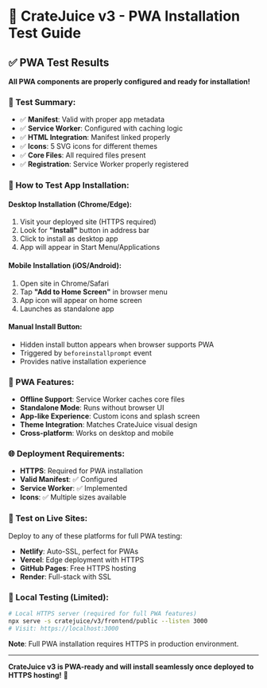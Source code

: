 # 📱 CrateJuice v3 - PWA Installation Test Guide

## ✅ PWA Test Results

**All PWA components are properly configured and ready for installation!**

### 🧪 Test Summary:
- ✅ **Manifest**: Valid with proper app metadata
- ✅ **Service Worker**: Configured with caching logic
- ✅ **HTML Integration**: Manifest linked properly
- ✅ **Icons**: 5 SVG icons for different themes
- ✅ **Core Files**: All required files present
- ✅ **Registration**: Service Worker properly registered

### 📱 How to Test App Installation:

#### **Desktop Installation (Chrome/Edge):**
1. Visit your deployed site (HTTPS required)
2. Look for **"Install"** button in address bar
3. Click to install as desktop app
4. App will appear in Start Menu/Applications

#### **Mobile Installation (iOS/Android):**
1. Open site in Chrome/Safari
2. Tap **"Add to Home Screen"** in browser menu
3. App icon will appear on home screen
4. Launches as standalone app

#### **Manual Install Button:**
- Hidden install button appears when browser supports PWA
- Triggered by `beforeinstallprompt` event
- Provides native installation experience

### 🎯 PWA Features:
- **Offline Support**: Service Worker caches core files
- **Standalone Mode**: Runs without browser UI
- **App-like Experience**: Custom icons and splash screen
- **Theme Integration**: Matches CrateJuice visual design
- **Cross-platform**: Works on desktop and mobile

### 🌐 Deployment Requirements:
- **HTTPS**: Required for PWA installation
- **Valid Manifest**: ✅ Configured
- **Service Worker**: ✅ Implemented
- **Icons**: ✅ Multiple sizes available

### 🚀 Test on Live Sites:
Deploy to any of these platforms for full PWA testing:
- **Netlify**: Auto-SSL, perfect for PWAs
- **Vercel**: Edge deployment with HTTPS
- **GitHub Pages**: Free HTTPS hosting
- **Render**: Full-stack with SSL

### 🔧 Local Testing (Limited):
```bash
# Local HTTPS server (required for full PWA features)
npx serve -s cratejuice/v3/frontend/public --listen 3000
# Visit: https://localhost:3000
```

**Note**: Full PWA installation requires HTTPS in production environment.

---

**CrateJuice v3 is PWA-ready and will install seamlessly once deployed to HTTPS hosting!** 🎉
